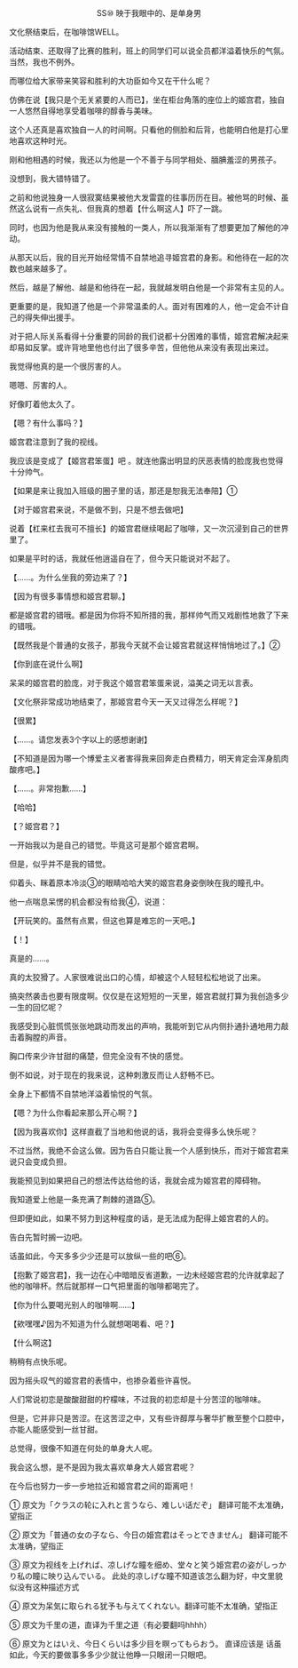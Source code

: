 <p align="center">SS⑩ 映于我眼中的、是单身男</p>

文化祭结束后，在咖啡馆WELL。

活动结束、还取得了比赛的胜利，班上的同学们可以说全员都洋溢着快乐的气氛。当然，我也不例外。

而哪位给大家带来笑容和胜利的大功臣如今又在干什么呢？

仿佛在说【我只是个无关紧要的人而已】，坐在柜台角落的座位上的姬宫君，独自一人悠然自得地享受着咖啡的醇香与美味。

这个人还真是喜欢独自一人的时间啊。只看他的侧脸和后背，也能明白他是打心里地喜欢这种时光。

刚和他相遇的时候，我还以为他是一个不善于与同学相处、腼腆羞涩的男孩子。

没想到，我大错特错了。

之前和他说独身一人很寂寞结果被他大发雷霆的往事历历在目。被他骂的时候、虽然这么说有一点失礼、但我真的想着【什么啊这人】吓了一跳。

同时，也因为他是我从来没有接触的一类人，所以我渐渐有了想要更加了解他的冲动。

从那天以后，我的目光开始经常情不自禁地追寻姬宫君的身影。和他待在一起的次数也越来越多了。

然后，越是了解他、越是和他待在一起，我就越发明白他是一个非常有主见的人。

更重要的是，我知道了他是一个非常温柔的人。面对有困难的人，他一定会不计自己的得失伸出援手。

对于把人际关系看得十分重要的同龄的我们说都十分困难的事情，姬宫君解决起来却易如反掌。或许背地里他也付出了很多辛苦，但他他从来没有表现出来过。

我觉得他真的是一个很厉害的人。

嗯嗯、厉害的人。

好像盯着他太久了。

【嗯？有什么事吗？】

姬宫君注意到了我的视线。

我应该是变成了【姬宫君笨蛋】吧 。就连他露出明显的厌恶表情的脸庞我也觉得十分帅气。

【如果是来让我加入班级的圈子里的话，那还是恕我无法奉陪】①

【对于姬宫君来说，不是做不到，只是不想去做吧】

说着【杠来杠去我可不擅长】的姬宫君继续喝起了咖啡，又一次沉浸到自己的世界里了。

如果是平时的话，我就任他逍遥自在了，但今天只能说对不起了。

【……。为什么坐我的旁边来了？】

【因为有很多事情想和姬宫君聊。】

都是姬宫君的错哦。都是因为你将不知所措的我，那样帅气而又戏剧性地救了下来的错哦。

【既然我是个普通的女孩子，那我今天就不会让姬宫君就这样悄悄地过了。】②

【你到底在说什么啊】

呆呆的姬宫君的脸庞，对于我这个姬宫君笨蛋来说，溢美之词无以言表。

【文化祭非常成功地结束了，那姬宫君今天一天又过得怎么样呢？】

【很累】

【……。请您发表3个字以上的感想谢谢】

【不知道是因为哪一个博爱主义者害得我来回奔走白费精力，明天肯定会浑身肌肉酸疼吧。】

【……。非常抱歉……】

【哈哈】

【？姬宫君？】

一开始我以为是自己的错觉。毕竟这可是那个姬宫君啊。

但是，似乎并不是我的错觉。

仰着头、眯着原本冷淡③的眼睛哈哈大笑的姬宫君身姿倒映在我的瞳孔中。

他一点喘息呆愣的机会都没有给我④，说道：

【开玩笑的。虽然有点累，但这也算是难忘的一天吧。】

【！】

真是的……。

真的太狡猾了。人家很难说出口的心情，却被这个人轻轻松松地说了出来。

搞突然袭击也要有限度啊。仅仅是在这短短的一天里，姬宫君就打算为我创造多少一生的回忆呢？

我感受到心脏慌慌张张地跳动而发出的声响，我能听到它从内侧扑通扑通地用力敲击着胸膛的声音。

胸口传来少许甘甜的痛楚，但完全没有不快的感觉。

倒不如说，对于现在的我来说，这种刺激反而让人舒畅不已。

全身上下都情不自禁地洋溢着愉悦的气氛。

【嗯？为什么你看起来那么开心啊？】

【因为我喜欢你】这样直截了当地和他说的话，我将会变得多么快乐呢？

不过当然，我绝不会这么做。因为告白只能让我一个人感到快乐，而对于姬宫君来说只会变成负担。

我能预见到如果把自己的想法传达给他的话，我就会成为姬宫君的障碍物。

我知道爱上他是一条充满了荆棘的道路⑤。

但即便如此，如果不努力到这种程度的话，是无法成为配得上姬宫君的人的。

告白先暂时搁一边吧。

话虽如此，今天多多少少还是可以放纵一些的吧⑥。

【抱歉了姬宫君】，我一边在心中暗暗反省道歉，一边未经姬宫君的允许就拿起了他的咖啡杯。然后就那样一口气把里面的咖啡都喝完了。

【你为什么要喝光别人的咖啡啊……】

【欸嘿嘿♪因为不知道为什么就想喝喝看、吧？】

【什么啊这】

稍稍有点快乐呢。

因为摇头叹气的姬宫君的表情中，也掺杂着些许喜悦。

人们常说初恋是酸酸甜甜的柠檬味，不过我的初恋却是十分苦涩的咖啡味。

但是，它并非只是苦涩。在这苦涩之中，又有些许醇厚与奢华扩散至整个口腔中，亦能人能感受到一丝甘甜。

总觉得，很像不知道在何处的单身大人呢。

我会这么想，是不是因为我太喜欢单身大人姬宫君呢？

在今后也努力一步一步地拉近和姬宫君之间的距离吧！

① 原文为「クラスの轮に入れと言うなら、难しい话だぞ」 翻译可能不太准确，望指正

② 原文为「普通の女の子なら、今日の姫宫君はそっとできません」 翻译可能不太准确，望指正

③ 原文为视线を上げれば、凉しげな瞳を细め、堂々と笑う姫宫君の姿がしっかり私の瞳に映り込んでいる。 此处的凉しげな瞳不知道该怎么翻为好，中文里貌似没有这种描述方式

④ 原文为呆気に取られる犹予も与えてくれない。翻译可能不太准确，望指正

⑤ 原文为千里の道，直译为千里之道（有必要翻吗hhhh）

⑥ 原文为とはいえ、今日くらいは多少目を瞑ってもらおう。 直译应该是 话虽如此，今天的要做事多多少少就让他睁一只眼闭一只眼吧。

